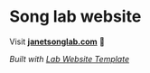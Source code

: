 
# Song lab website

Visit **[janetsonglab.com](http://janetsonglab.com)** 🚀

_Built with [Lab Website Template](https://greene-lab.gitbook.io/lab-website-template-docs)_
